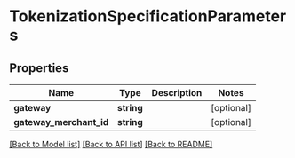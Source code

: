 # TokenizationSpecificationParameters

## Properties
Name | Type | Description | Notes
------------ | ------------- | ------------- | -------------
**gateway** | **string** |  | [optional] 
**gateway_merchant_id** | **string** |  | [optional] 

[[Back to Model list]](../../README.md#documentation-for-models) [[Back to API list]](../../README.md#documentation-for-api-endpoints) [[Back to README]](../../README.md)

